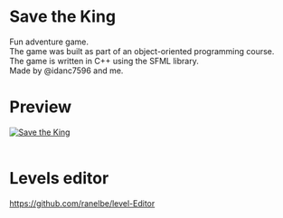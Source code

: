 # Save the King
Fun adventure game. <br>
The game was built as part of an object-oriented programming course. <br>
The game is written in C++ using the SFML library.
<br>
Made by @idanc7596 and me.
<br>
# Preview
[![Save the King](https://i.ibb.co/ZxBmwqb/image.png)](https://youtu.be/QK-_ee6kkMw) <br><br>
# Levels editor
https://github.com/ranelbe/level-Editor
